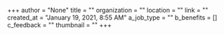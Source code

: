 +++
author = "None"
title = ""
organization = ""
location = ""
link = ""
created_at = "January 19, 2021, 8:55 AM"
a_job_type = ""
b_benefits = []
c_feedback = ""
thumbnail = ""
+++
